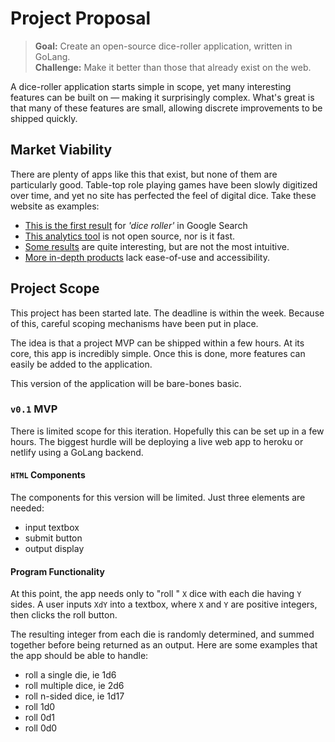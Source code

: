 # Project Proposal
> **Goal:** Create an open-source dice-roller application, written in GoLang.<br />
> **Challenge:** Make it better than those that already exist on the web.

A dice-roller application starts simple in scope, yet many interesting features can be built on
&mdash; making it surprisingly complex. What's great is that many of these features are small, allowing discrete improvements to be shipped quickly.

## Market Viability
There are plenty of apps like this that exist, but none of them are particularly good. Table-top role playing games have been slowly digitized over time, and yet no site has perfected the feel of digital dice. Take these website as examples:

- [This is the first result](https://www.wizards.com/dnd/dice/dice.htm) for *'dice roller'* in Google Search
- [This analytics tool](https://anydice.com/) is not open source, nor is it fast.
- [Some results](http://a.teall.info/dice/) are quite interesting, but are not the most intuitive.
- [More in-depth products](https://roll20.net/) lack ease-of-use and accessibility.


## Project Scope
This project has been started late. The deadline is within the week. Because of this, careful scoping mechanisms have been put in place.

The idea is that a project MVP can be shipped within a few hours. At its core, this app is incredibly simple. Once this is done, more features can easily be added to the application.

This version of the application will be bare-bones basic.

### `v0.1` MVP
There is limited scope for this iteration. Hopefully this can be set up in a few hours. The biggest hurdle will be deploying a live web app to heroku or netlify using a GoLang backend.

#### `HTML` Components
The components for this version will be limited. Just three elements are needed:
- input textbox
- submit button
- output display

#### Program Functionality
At this point, the app needs only to "roll
" `X` dice with each die having `Y` sides. A user inputs `XdY` into a textbox, where `X` and `Y` are positive integers, then clicks the roll button.

<!-- The notation is common among the RPG community and therefore is upheld within this app. -->

The resulting integer from each die is randomly determined, and summed together before being returned as an output. Here are some examples that the app should be able to handle:
- roll a single die, ie 1d6
- roll multiple dice, ie 2d6
- roll n-sided dice, ie 1d17
- roll 1d0
- roll 0d1
- roll 0d0
